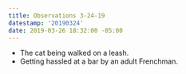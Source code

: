 ```yaml
---
title: Observations 3-24-19
datestamp: '20190324'
date: 2019-03-26 18:32:00 -05:00
---
```


- The cat being walked on a leash.
- Getting hassled at a bar by an adult Frenchman.
